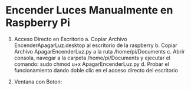 # Encender Luces Manualmente en Raspberry Pi
1. Acceso Directo en Escritorio 
   a. Copiar Archivo EncenderApagarLuz.desktop al escritorio de la raspberry
   b. Copiar Archivo ApagarEncenderLuz.py a la ruta /home/pi/Documents
   c. Abrir consola, navegar a la carpeta /home/pi/Documents y ejecutar el comando:
      sudo chmod u+x ApagarEncenderLuz.py
   d. Probar el funcionamiento dando doble clic en el acceso directo del escritorio

2. Ventana con Boton:
